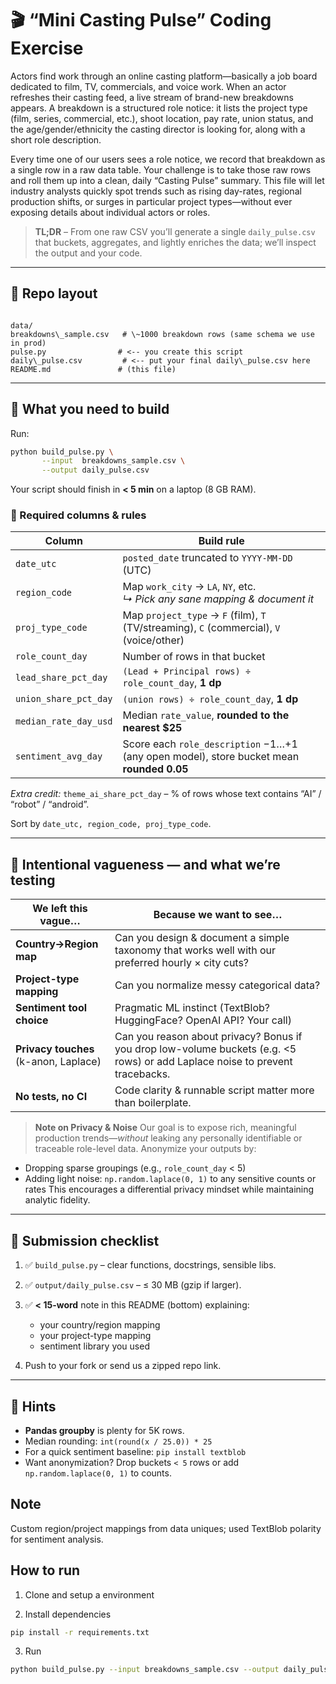 # 🎬  “Mini Casting Pulse” Coding Exercise

Actors find work through an online casting platform—basically a job board dedicated to film, TV, commercials, and voice work. When an actor refreshes their casting feed, a live stream of brand-new breakdowns appears. A breakdown is a structured role notice: it lists the project type (film, series, commercial, etc.), shoot location, pay rate, union status, and the age/gender/ethnicity the casting director is looking for, along with a short role description.

Every time one of our users sees a role notice, we record that breakdown as a single row in a raw data table. Your challenge is to take those raw rows and roll them up into a clean, daily “Casting Pulse” summary. This file will let industry analysts quickly spot trends such as rising day-rates, regional production shifts, or surges in particular project types—without ever exposing details about individual actors or roles.

> **TL;DR** – From one raw CSV you’ll generate a single `daily_pulse.csv` that buckets, aggregates, and lightly enriches the data; we’ll inspect the output and your code.

---

## 📂  Repo layout

```

data/
breakdowns\_sample.csv   # \~1000 breakdown rows (same schema we use in prod)
pulse.py                # <-- you create this script
daily\_pulse.csv         # <-- put your final daily\_pulse.csv here
README.md               # (this file)

````

---

## 🎯  What you need to build

Run:

```bash
python build_pulse.py \
       --input  breakdowns_sample.csv \
       --output daily_pulse.csv
````

Your script should finish in **< 5 min** on a laptop (8 GB RAM).

### 🔑  Required columns & rules

| Column                | Build rule                                                                               |
| --------------------- | ---------------------------------------------------------------------------------------- |
| `date_utc`            | `posted_date` truncated to `YYYY-MM-DD` (UTC)                                            |
| `region_code`         | Map `work_city` → `LA`, `NY`, etc.  <br>*↳ Pick any sane mapping & document it*          |
| `proj_type_code`      | Map `project_type` → `F` (film), `T` (TV/streaming), `C` (commercial), `V` (voice/other) |
| `role_count_day`      | Number of rows in that bucket                                                            |
| `lead_share_pct_day`  | `(Lead + Principal rows) ÷ role_count_day`, **1 dp**                                     |
| `union_share_pct_day` | `(union rows) ÷ role_count_day`, **1 dp**                                                |
| `median_rate_day_usd` | Median `rate_value`, **rounded to the nearest \$25**                                    |
| `sentiment_avg_day`   | Score each `role_description` −1…+1 (any open model), store bucket mean **rounded 0.05** |

*Extra credit:* `theme_ai_share_pct_day` – % of rows whose text contains “AI” / “robot” / “android”.

Sort by `date_utc, region_code, proj_type_code`.

---

## 🤫  Intentional vagueness — and what we’re testing

| We left this vague…                      | Because we want to see…                                                                                                        |
| ---------------------------------------- | ------------------------------------------------------------------------------------------------------------------------------ |
| **Country→Region map**                   | Can you design & document a simple taxonomy that works well with our preferred hourly × city cuts?                             |
| **Project-type mapping**                 | Can you normalize messy categorical data?                                                                                      |
| **Sentiment tool choice**                | Pragmatic ML instinct (TextBlob? HuggingFace? OpenAI API? Your call)                                                           |
| **Privacy touches**<br>(k-anon, Laplace) | Can you reason about privacy? Bonus if you drop low-volume buckets (e.g. <5 rows) or add Laplace noise to prevent tracebacks. |
| **No tests, no CI**                      | Code clarity & runnable script matter more than boilerplate.                                                                   |

> **Note on Privacy & Noise**
> Our goal is to expose rich, meaningful production trends—*without* leaking any personally identifiable or traceable role-level data. Anonymize your outputs by:

* Dropping sparse groupings (e.g., `role_count_day` < 5)
* Adding light noise: `np.random.laplace(0, 1)` to any sensitive counts or rates
  This encourages a differential privacy mindset while maintaining analytic fidelity.

---

## 📝  Submission checklist

1. ✅ `build_pulse.py` – clear functions, docstrings, sensible libs.
2. ✅ `output/daily_pulse.csv` – ≤ 30 MB (gzip if larger).
3. ✅ **< 15-word** note in this README (bottom) explaining:

   * your country/region mapping
   * your project-type mapping
   * sentiment library you used
4. Push to your fork or send us a zipped repo link.

---

## 🚀  Hints

* **Pandas groupby** is plenty for 5K rows.
* Median rounding: `int(round(x / 25.0)) * 25`
* For a quick sentiment baseline: `pip install textblob`
* Want anonymization? Drop buckets `< 5` rows or add `np.random.laplace(0, 1)` to counts.

## Note

Custom region/project mappings from data uniques; used TextBlob polarity for sentiment analysis.

## How to run

1. Clone and setup a environment

2. Install dependencies
  ```bash
  pip install -r requirements.txt
  ```

3. Run
  ```bash
  python build_pulse.py --input breakdowns_sample.csv --output daily_pulse.csv
  ```
